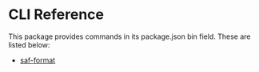 # CLI Reference

This package provides commands in its package.json bin field. These are listed below:

- [saf-format](./saf-format.md)
